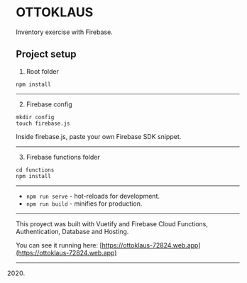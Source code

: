 # OTTOKLAUS

Inventory exercise with Firebase.

## Project setup

1. Root folder
```
npm install
```
---

2. Firebase config

```
mkdir config
touch firebase.js
```
Inside firebase.js, paste your own Firebase SDK snippet.

---

3. Firebase functions folder

```
cd functions
npm install
```

---

* `npm run serve` - hot-reloads for development.
* `npm run build` - minifies for production.

---

This proyect was built with Vuetify and Firebase Cloud Functions, Authentication, Database and Hosting.
 
You can see it running here: [https://ottoklaus-72824.web.app](https://ottoklaus-72824.web.app)

---
2020.